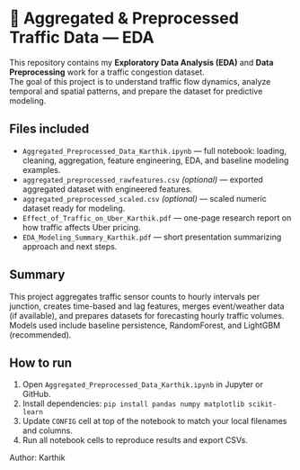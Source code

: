 # 🚦 Aggregated & Preprocessed Traffic Data — EDA

This repository contains my **Exploratory Data Analysis (EDA)** and **Data Preprocessing** work for a traffic congestion dataset.  
The goal of this project is to understand traffic flow dynamics, analyze temporal and spatial patterns, and prepare the dataset for predictive modeling.

## Files included
- `Aggregated_Preprocessed_Data_Karthik.ipynb` — full notebook: loading, cleaning, aggregation, feature engineering, EDA, and baseline modeling examples.
- `aggregated_preprocessed_rawfeatures.csv` *(optional)* — exported aggregated dataset with engineered features.
- `aggregated_preprocessed_scaled.csv` *(optional)* — scaled numeric dataset ready for modeling.
- `Effect_of_Traffic_on_Uber_Karthik.pdf` — one-page research report on how traffic affects Uber pricing.
- `EDA_Modeling_Summary_Karthik.pdf` — short presentation summarizing approach and next steps.

## Summary
This project aggregates traffic sensor counts to hourly intervals per junction, creates time-based and lag features, merges event/weather data (if available), and prepares datasets for forecasting hourly traffic volumes. Models used include baseline persistence, RandomForest, and LightGBM (recommended).

## How to run
1. Open `Aggregated_Preprocessed_Data_Karthik.ipynb` in Jupyter or GitHub.
2. Install dependencies: `pip install pandas numpy matplotlib scikit-learn`
3. Update `CONFIG` cell at top of the notebook to match your local filenames and columns.
4. Run all notebook cells to reproduce results and export CSVs.

Author: Karthik  
